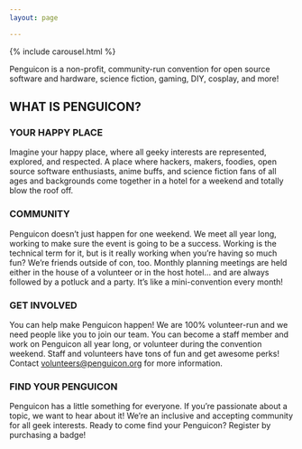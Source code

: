 ```yaml
---
layout: page

---
```


{% include carousel.html %}

Penguicon is a non-profit, community-run convention for open source software and hardware, science fiction, gaming, DIY, cosplay, and more!

## WHAT IS PENGUICON?

### YOUR HAPPY PLACE

Imagine your happy place, where all geeky interests are represented, explored, and respected. A place where hackers, makers, foodies, open source software enthusiasts, anime buffs, and science fiction fans of all ages and backgrounds come together in a hotel for a weekend and totally blow the roof off.

### COMMUNITY

Penguicon doesn’t just happen for one weekend. We meet all year long, working to make sure the event is going to be a success. Working is the technical term for it, but is it really working when you’re having so much fun? We’re friends outside of con, too. Monthly planning meetings are held either in the house of a volunteer or in the host hotel… and are always followed by a potluck and a party. It’s like a mini-convention every month!

### GET INVOLVED

You can help make Penguicon happen! We are 100% volunteer-run and we need people like you to join our team. You can become a staff member and work on Penguicon all year long, or volunteer during the convention weekend. Staff and volunteers have tons of fun and get awesome perks! Contact volunteers@penguicon.org for more information.

### FIND YOUR PENGUICON

Penguicon has a little something for everyone. If you’re passionate about a topic, we want to hear about it! We’re an inclusive and accepting community for all geek interests. Ready to come find your Penguicon? Register by purchasing a badge!